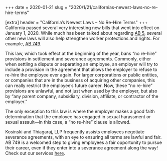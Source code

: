 +++
date = 2020-01-21
slug = "2020/1/21/californias-newest-laws-no-re-hire-terms"

[extra]
header = "California’s Newest Laws – No Re-Hire Terms"
+++
California passed several very interesting new bills that went into effect on January 1, 2020.  While much has been talked about regarding [AB 5](https://leginfo.legislature.ca.gov/faces/billTextClient.xhtml?bill_id=201920200AB5), several other new laws will also help strengthen worker protections and rights.  For example, [AB 749](https://leginfo.legislature.ca.gov/faces/billNavClient.xhtml?bill_id=201920200AB749).  

This law, which took effect at the beginning of the year, bans “no re-hire” provisions in settlement and severance agreements.  Commonly, either when settling a dispute or separating an employee, an employer will try to include a provision in the agreement that allows the employer to refuse to re-hire the employee ever again.   For larger corporations or public entities, or companies that are in the business of acquiring other companies, this can really restrict the employee’s future career.  Now, these “no re-hire” provisions are unlawful, and not just when used by the employer, but also by “any parent company, subsidiary, division, affiliate, or contractor of the employer.”   

The only exception to this law is where the employer makes a good faith determination that the employee has engaged in sexual harassment or sexual assault—in this case, a “no re-hire” clause is allowed.

Kosinski and Thiagaraj, LLP frequently assists employees negotiate severance agreements, with an eye to ensuring all terms are lawful and fair.  AB 749 is a welcomed step to giving employees a fair opportunity to pursue their career, even if they enter into a severance agreement along the way!  Check out our services [here](https://www.ktlawsf.com/practice-areas).

